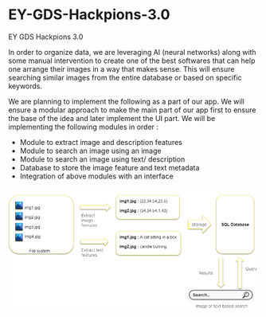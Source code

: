 # EY-GDS-Hackpions-3.0
EY GDS Hackpions 3.0

In order to organize data, we are leveraging AI (neural networks) along with some manual intervention to create one of the best softwares that can help one arrange their images in a way that makes sense. This will ensure searching similar images from the entire database or based on specific keywords.

We are planning to implement the following as a part of our app. We will ensure a modular approach to make the main part of our app first to ensure the base of the idea and later implement the UI part. We will be implementing the following modules in order :

- Module to extract image and description features
- Module to search an image using an image
- Module to search an image using text/ description
- Database to store the image feature and text metadata
- Integration of above modules with an interface

![EY GDS 3.0](/ey3.PNG)
